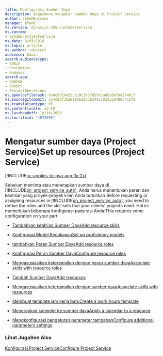 ```yaml
---
title: Konfigurasi Sumber Daya
description: Bagaimana mengatur sumber daya di Project Service
author: JohnPBurrows
manager: kfend
ms.service: dynamics-365-customerservice
ms.custom:
- dyn365-projectservice
ms.date: 8/03/2018
ms.topic: article
ms.author: ruhercul
audience: Admin
search.audienceType:
- admin
- customizer
- enduser
search.app:
- D365CE
- D365PS
- ProjectOperations
ms.openlocfilehash: 9e0c8d2b425c210c3737d35dca8b8867bd57461f
ms.sourcegitcommit: 5c4c9bf3ba018562d6cb3443c01d550489c415fa
ms.translationtype: HT
ms.contentlocale: id-ID
ms.lasthandoff: 10/16/2020
ms.locfileid: "4078698"
---
```

# <a name="set-up-resources-project-service"></a><span data-ttu-id="2fdec-103">Mengatur sumber daya (Project Service)</span><span class="sxs-lookup"><span data-stu-id="2fdec-103">Set up resources (Project Service)</span></span>

[!INCLUDE[cc-applies-to-psa-app-1x-2x](../includes/cc-applies-to-psa-app-1x-2x.md)]

<span data-ttu-id="2fdec-104">Sebelum meminta atau menetapkan sumber daya di [!INCLUDE[pn_project_service_auto](../includes/pn-project-service-auto.md)], Anda harus menentukan peran dan keahlian yang proyek-proyek klien Anda butuhkan.</span><span class="sxs-lookup"><span data-stu-id="2fdec-104">Before requesting or assigning resources in [!INCLUDE[pn_project_service_auto](../includes/pn-project-service-auto.md)], you need to define the roles and the skill sets that your clients’ projects need.</span></span> <span data-ttu-id="2fdec-105">Hal ini memerlukan beberapa konfigurasi pada sisi Anda:</span><span class="sxs-lookup"><span data-stu-id="2fdec-105">This requires some configuration on your part:</span></span>  
  
-   [<span data-ttu-id="2fdec-106">Tambahkan keahlian Sumber Daya</span><span class="sxs-lookup"><span data-stu-id="2fdec-106">Add resource skills</span></span>](../psa/add-resource-skills.md)  
  
-   [<span data-ttu-id="2fdec-107">Konfigurasi Model Kecakapan</span><span class="sxs-lookup"><span data-stu-id="2fdec-107">Set up proficiency models</span></span>](../psa/set-up-proficiency-models.md)  
  
-   [<span data-ttu-id="2fdec-108">tambahkan Peran Sumber Daya</span><span class="sxs-lookup"><span data-stu-id="2fdec-108">Add resource roles</span></span>](../psa/add-resource-roles.md)  
  
-   [<span data-ttu-id="2fdec-109">Konfigurasi Peran Sumber Daya</span><span class="sxs-lookup"><span data-stu-id="2fdec-109">Configure resource roles</span></span>](../psa/configure-resource-roles.md)  
  
-   [<span data-ttu-id="2fdec-110">Mengasosiasikan keterampilan dengan peran sumber daya</span><span class="sxs-lookup"><span data-stu-id="2fdec-110">Associate skills with resource roles</span></span>](../psa/associate-skills-with-resource-roles.md)  
  
-   [<span data-ttu-id="2fdec-111">Tambah Sumber Daya</span><span class="sxs-lookup"><span data-stu-id="2fdec-111">Add resources</span></span>](../psa/add-resources.md)  
  
-   [<span data-ttu-id="2fdec-112">Mengasosiasikan keterampilan dengan sumber daya</span><span class="sxs-lookup"><span data-stu-id="2fdec-112">Associate skills with resources</span></span>](../psa/associate-skills-with-resources.md)  
  
-   [<span data-ttu-id="2fdec-113">Membuat template jam kerja baru</span><span class="sxs-lookup"><span data-stu-id="2fdec-113">Create a work hours template</span></span>](../psa/create-work-hours-template.md)  
  
-   [<span data-ttu-id="2fdec-114">Menerapkan kalender ke sumber daya</span><span class="sxs-lookup"><span data-stu-id="2fdec-114">Apply a calendar to a resource</span></span>](../psa/apply-calendar-resource.md)  
  
-   [<span data-ttu-id="2fdec-115">Mengkonfigurasi pengaturan parameter tambahan</span><span class="sxs-lookup"><span data-stu-id="2fdec-115">Configure additional parameters settings</span></span>](../psa/configure-additional-parameters-settings.md)  
  
### <a name="see-also"></a><span data-ttu-id="2fdec-116">Lihat Juga</span><span class="sxs-lookup"><span data-stu-id="2fdec-116">See Also</span></span>  
 [<span data-ttu-id="2fdec-117">Konfigurasi Project Service</span><span class="sxs-lookup"><span data-stu-id="2fdec-117">Configure Project Service</span></span>](../psa/configure.md)
